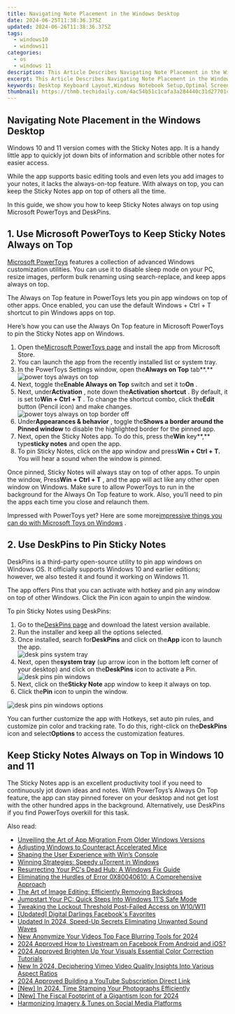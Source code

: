 ```yaml
---
title: Navigating Note Placement in the Windows Desktop
date: 2024-06-25T11:38:36.375Z
updated: 2024-06-26T11:38:36.375Z
tags:
  - windows10
  - windows11
categories:
  - os
  - windows 11
description: This Article Describes Navigating Note Placement in the Windows Desktop
excerpt: This Article Describes Navigating Note Placement in the Windows Desktop
keywords: Desktop Keyboard Layout,Windows Notebook Setup,Optimal Screen Planning,Workspace Ergonomics,Space Management Tips,Device Organization Tricks,Arranging Accessories Well
thumbnail: https://thmb.techidaily.com/4ac54b51c1cafa3a284440c31d27701c82afd968d6a73268fe3b019a529c7811.jpg
---
```


## Navigating Note Placement in the Windows Desktop

 Windows 10 and 11 version comes with the Sticky Notes app. It is a handy little app to quickly jot down bits of information and scribble other notes for easier access.

 While the app supports basic editing tools and even lets you add images to your notes, it lacks the always-on-top feature. With always on top, you can keep the Sticky Notes app on top of others all the time.

 In this guide, we show you how to keep Sticky Notes always on top using Microsoft PowerToys and DeskPins.

## 1\. Use Microsoft PowerToys to Keep Sticky Notes Always on Top

[Microsoft PowerToys](https://www.makeuseof.com/tag/windows-10-powertoys/) features a collection of advanced Windows customization utilities. You can use it to disable sleep mode on your PC, resize images, perform bulk renaming using search-replace, and keep apps always on top.

 The Always on Top feature in PowerToys lets you pin app windows on top of other apps. Once enabled, you can use the default Windows + Ctrl + T shortcut to pin Windows apps on top.

 Here’s how you can use the Always On Top feature in Microsoft PowerToys to pin the Sticky Notes app on Windows.

1. Open the[Microsoft PowerToys page](https://apps.microsoft.com/store/detail/microsoft-powertoys/XP89DCGQ3K6VLD) and install the app from Microsoft Store.
2. You can launch the app from the recently installed list or system tray.
3. In the PowerToys Settings window, open the**Always on Top** tab**.**  
![power toys always on top](https://static1.makeuseofimages.com/wordpress/wp-content/uploads/2023/01/power-toys-always-on-top.jpg)
4. Next, toggle the**Enable Always on Top** switch and set it to**On** .
5. Next, under**Activation** , note down the**Activation shortcut** . By default, it is set to**Win + Ctrl + T** . To change the shortcut combo, click the**Edit** button (Pencil icon) and make changes.  
![power toys always on top border off](https://static1.makeuseofimages.com/wordpress/wp-content/uploads/2023/01/power-toys-always-on-top-border-off.jpg)
6. Under**Appearances & behavior** , toggle the**Shows a border around the Pinned window** to disable the highlighted border for the pinned app.
7. Next, open the Sticky Notes app. To do this, press the**Win** key**,** type**sticky notes** and open the app.
8. To pin Sticky Notes, click on the app window and press**Win + Ctrl + T.** You will hear a sound when the window is pinned.

 Once pinned, Sticky Notes will always stay on top of other apps. To unpin the window, Press**Win + Ctrl + T** , and the app will act like any other open window on Windows. Make sure to allow PowerToys to run in the background for the Always On Top feature to work. Also, you’ll need to pin the apps each time you close and relaunch them.

 Impressed with PowerToys yet? Here are some more[impressive things you can do with Microsoft Toys on Windows](https://www.makeuseof.com/best-things-you-can-do-windows-powertoys/) .

## 2\. Use DeskPins to Pin Sticky Notes

 DeskPins is a third-party open-source utility to pin app windows on Windows OS. It officially supports Windows 10 and earlier editions; however, we also tested it and found it working on Windows 11.

 The app offers Pins that you can activate with hotkey and pin any window on top of other Windows. Click the Pin icon again to unpin the window.

To pin Sticky Notes using DeskPins:

1. Go to the[DeskPins page](https://efotinis.neocities.org/deskpins/) and download the latest version available.
2. Run the installer and keep all the options selected.
3. Once installed, search for**DeskPins** and click on the**App** icon to launch the app.  
![desk pins system tray](https://static1.makeuseofimages.com/wordpress/wp-content/uploads/2023/01/desk-pins-system-tray.jpg)
4. Next, open the**system tray** (up arrow icon in the bottom left corner of your desktop) and click on the**DeskPins** icon to activate a Pin.  
![desk pins pin windows](https://static1.makeuseofimages.com/wordpress/wp-content/uploads/2023/01/desk-pins-pin-windows.jpg)
5. Next, click on the**Sticky Note** app window to keep it always on top.
6. Click the**Pin** icon to unpin the window.

![desk pins pin windows options](https://static1.makeuseofimages.com/wordpress/wp-content/uploads/2023/01/desk-pins-pin-windows-options.jpg)

 You can further customize the app with Hotkeys, set auto pin rules, and customize pin color and tracking rate. To do this, right-click on the**DeskPins** icon and select**Options** to access the customization features.

## Keep Sticky Notes Always on Top in Windows 10 and 11

 The Sticky Notes app is an excellent productivity tool if you need to continuously jot down ideas and notes. With PowerToys’s Always On Top feature, the app can stay pinned forever on your desktop and not get lost with the other hundred apps in the background. Alternatively, use DeskPins if you find PowerToys overkill for this task.


<ins class="adsbygoogle"
     style="display:block"
     data-ad-format="autorelaxed"
     data-ad-client="ca-pub-7571918770474297"
     data-ad-slot="1223367746"></ins>



<ins class="adsbygoogle"
     style="display:block"
     data-ad-client="ca-pub-7571918770474297"
     data-ad-slot="8358498916"
     data-ad-format="auto"
     data-full-width-responsive="true"></ins>

<span class="atpl-alsoreadstyle">Also read:</span>
<div><ul>
<li><a href="https://win11.techidaily.com/unveiling-the-art-of-app-migration-from-older-windows-versions/"><u>Unveiling the Art of App Migration From Older Windows Versions</u></a></li>
<li><a href="https://win11.techidaily.com/adjusting-windows-to-counteract-accelerated-mice/"><u>Adjusting Windows to Counteract Accelerated Mice</u></a></li>
<li><a href="https://win11.techidaily.com/shaping-the-user-experience-with-wins-console/"><u>Shaping the User Experience with Win’s Console</u></a></li>
<li><a href="https://win11.techidaily.com/winning-strategies-speedy-utorrent-in-windows/"><u>Winning Strategies: Speedy uTorrent in Windows</u></a></li>
<li><a href="https://win11.techidaily.com/resurrecting-your-pcs-dead-hub-a-windows-fix-guide/"><u>Resurrecting Your PC's Dead Hub: A Windows Fix Guide</u></a></li>
<li><a href="https://win11.techidaily.com/eliminating-the-hurdles-of-error-0x80040610-a-comprehensive-approach/"><u>Eliminating the Hurdles of Error 0X80040610: A Comprehensive Approach</u></a></li>
<li><a href="https://win11.techidaily.com/the-art-of-image-editing-efficiently-removing-backdrops/"><u>The Art of Image Editing: Efficiently Removing Backdrops</u></a></li>
<li><a href="https://win11.techidaily.com/jumpstart-your-pc-quick-steps-into-windows-11s-safe-mode/"><u>Jumpstart Your PC: Quick Steps Into Windows 11'S Safe Mode</u></a></li>
<li><a href="https://win11.techidaily.com/tweaking-the-lockout-threshold-post-failed-access-on-w10w11/"><u>Tweaking the Lockout Threshold Post-Failed Access on W10/W11</u></a></li>
<li><a href="https://facebook-clips.techidaily.com/updated-digital-darlings-facebooks-favorites/"><u>[Updated] Digital Darlings  Facebook's Favorites</u></a></li>
<li><a href="https://audio-shaping.techidaily.com/updated-in-2024-speed-up-secrets-eliminating-unwanted-sound-waves/"><u>Updated In 2024, Speed-Up Secrets Eliminating Unwanted Sound Waves</u></a></li>
<li><a href="https://smart-video-editing.techidaily.com/new-anonymize-your-videos-top-face-blurring-tools-for-2024/"><u>New Anonymize Your Videos Top Face Blurring Tools for 2024</u></a></li>
<li><a href="https://facebook-clips.techidaily.com/2024-approved-how-to-livestream-on-facebook-from-android-and-ios/"><u>2024 Approved  How to Livestream on Facebook From Android and iOS?</u></a></li>
<li><a href="https://extra-information.techidaily.com/2024-approved-brighten-up-your-visuals-essential-color-correction-tutorials/"><u>2024 Approved  Brighten Up Your Visuals  Essential Color Correction Tutorials</u></a></li>
<li><a href="https://voice-adjusting.techidaily.com/new-in-2024-deciphering-vimeo-video-quality-insights-into-various-aspect-ratios/"><u>New In 2024, Deciphering Vimeo Video Quality Insights Into Various Aspect Ratios</u></a></li>
<li><a href="https://youtube-video-recordings.techidaily.com/2024-approved-building-a-youtube-subscription-direct-link/"><u>2024 Approved  Building a YouTube Subscription Direct Link</u></a></li>
<li><a href="https://vp-tips.techidaily.com/new-in-2024-time-stamping-your-photographs-efficiently/"><u>[New] In 2024, Time Stamping Your Photographs Efficiently</u></a></li>
<li><a href="https://youtube-webster.techidaily.com/he-fiscal-footprint-of-a-gigantism-icon-for-2024/"><u>[New] The Fiscal Footprint of a Gigantism Icon for 2024</u></a></li>
<li><a href="https://instagram-video-files.techidaily.com/harmonizing-imagery-and-tunes-on-social-media-platforms/"><u>Harmonizing Imagery & Tunes on Social Media Platforms</u></a></li>
</ul></div>
